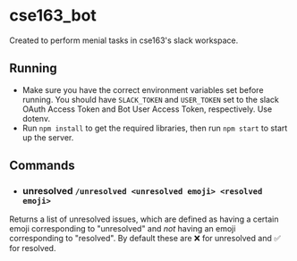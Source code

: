 # cse163_bot
Created to perform menial tasks in cse163's slack workspace.

## Running
- Make sure you have the correct environment variables set before running. You should have `SLACK_TOKEN` and `USER_TOKEN` set to the slack OAuth Access Token and Bot User Access Token, respectively. Use dotenv.
- Run `npm install` to get the required libraries, then run `npm start` to start up the server.


## Commands
- ### unresolved `/unresolved <unresolved emoji> <resolved emoji>`
Returns a list of unresolved issues, which are defined as having a certain emoji corresponding to "unresolved" and _not_ having an emoji corresponding to "resolved". By default these are :x: for unresolved and :white_check_mark: for resolved.
